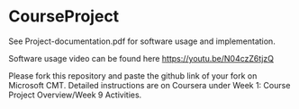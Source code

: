 # CourseProject

See Project-documentation.pdf for software usage and implementation. 

Software usage video can be found here https://youtu.be/N04czZ6tjzQ

Please fork this repository and paste the github link of your fork on Microsoft CMT. Detailed instructions are on Coursera under Week 1: Course Project Overview/Week 9 Activities.
